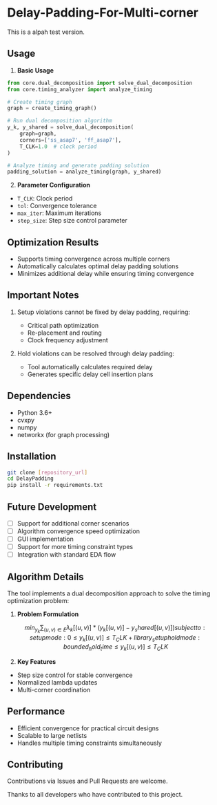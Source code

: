 # Delay-Padding-For-Multi-corner

This is a alpah test version.

## Usage
1. **Basic Usage**
```python
from core.dual_decomposition import solve_dual_decomposition
from core.timing_analyzer import analyze_timing

# Create timing graph
graph = create_timing_graph()

# Run dual decomposition algorithm
y_k, y_shared = solve_dual_decomposition(
    graph=graph,
    corners=['ss_asap7', 'ff_asap7'],
    T_CLK=1.0  # clock period
)

# Analyze timing and generate padding solution
padding_solution = analyze_timing(graph, y_shared)
```

2. **Parameter Configuration**
- `T_CLK`: Clock period
- `tol`: Convergence tolerance
- `max_iter`: Maximum iterations
- `step_size`: Step size control parameter

## Optimization Results
- Supports timing convergence across multiple corners
- Automatically calculates optimal delay padding solutions
- Minimizes additional delay while ensuring timing convergence

## Important Notes
1. Setup violations cannot be fixed by delay padding, requiring:
   - Critical path optimization
   - Re-placement and routing
   - Clock frequency adjustment

2. Hold violations can be resolved through delay padding:
   - Tool automatically calculates required delay
   - Generates specific delay cell insertion plans

## Dependencies
- Python 3.6+
- cvxpy
- numpy
- networkx (for graph processing)

## Installation
```bash
git clone [repository_url]
cd DelayPadding
pip install -r requirements.txt
```

## Future Development
- [ ] Support for additional corner scenarios
- [ ] Algorithm convergence speed optimization
- [ ] GUI implementation
- [ ] Support for more timing constraint types
- [ ] Integration with standard EDA flow

## Algorithm Details
The tool implements a dual decomposition approach to solve the timing optimization problem:

1. **Problem Formulation**
```math
min_{y_k} ∑_{(u,v)∈E} λ_k[(u,v)] * (y_k[(u,v)] - y_shared[(u,v)])

subject to:
setup mode: 0 ≤ y_k[(u,v)] ≤ T_CLK + library_setup
hold mode: bounded_hold_time ≤ y_k[(u,v)] ≤ T_CLK
```

2. **Key Features**
- Step size control for stable convergence
- Normalized lambda updates
- Multi-corner coordination

## Performance
- Efficient convergence for practical circuit designs
- Scalable to large netlists
- Handles multiple timing constraints simultaneously

## Contributing
Contributions via Issues and Pull Requests are welcome.


Thanks to all developers who have contributed to this project.
